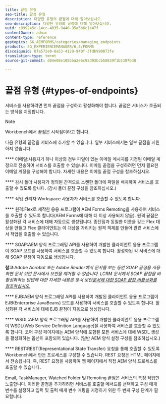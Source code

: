 ```yaml
---
title: 끝점 유형
seo-title: 끝점 유형
description: 다양한 유형의 끝점에 대해 알아보십시오.
seo-description: 다양한 유형의 끝점에 대해 알아보십시오.
uuid: c899245c-14cc-4035-9440-95a5b6c1e47f
contentOwner: admin
content-type: reference
geptopics: SG_AEMFORMS/categories/managing_endpoints
products: SG_EXPERIENCEMANAGER/6.4/FORMS
discoiquuid: 8fe572e0-8a53-4129-940f-3fdb990073fe
translation-type: tm+mt
source-git-commit: d04e08e105bba2e6c92d93bcb58839f1b5307bd8

---
```



# 끝점 유형 {#types-of-endpoints}

서비스를 사용하려면 먼저 끝점을 구성하고 활성화해야 합니다. 끝점은 서비스가 호출되는 방식을 지정합니다.

>[!NOTE]
>
>Workbench에서 끝점은 시작점이라고 합니다.

다음 유형의 끝점을 서비스에 추가할 수 있습니다. 일부 서비스에서는 일부 끝점을 지원하지 않습니다.

**** 이메일:사용자가 하나 이상의 첨부 파일이 있는 이메일 메시지를 지정된 이메일 계정으로 전송하여 서비스를 호출할 수 있습니다. 이메일 끝점을 구성하려면 먼저 필요한 이메일 계정을 구성해야 합니다. 자세한 내용은 이메일 끝점 구성을 참조하십시오.

**** 감시 폴더:사용자가 정의된 간격으로 스캔한 폴더에 파일을 배치하여 서비스를 호출할 수 있도록 합니다. (감시 폴더 끝점 구성을 참조하십시오.)

**** 작업 관리자:Workspace 사용자가 서비스를 호출할 수 있도록 합니다.

**** 원격:Flex로 제작한 응용 프로그램이 AEM Forms Remoting을 사용하여 서비스를 호출할 수 있도록 합니다(AEM Forms에 대해 더 이상 사용되지 않음). 원격 끝점은 활성화된 각 서비스에 대해 자동으로 생성됩니다. 종단점과 동일한 이름을 갖는 Flex 대상을 만들고 Flex 클라이언트는 이 대상을 가리키는 원격 객체를 만들어 관련 서비스에서 작업을 호출할 수 있습니다.

**** SOAP:AEM 양식 프로그래밍 API를 사용하여 개발한 클라이언트 응용 프로그램이 SOAP 모드를 사용하여 서비스를 호출할 수 있도록 합니다. 활성화된 각 서비스에 대해 SOAP 끝점이 자동으로 생성됩니다.

**참고**:Adobe *Acrobat 또는 Adobe Reader에서 문서를 보는 동안 SOAP 끝점을 사용하면 문서 보안 문서에서 보안을 제거할 수 있습니다. LCRM 문서에서 SOAP 끝점을 비활성화하는 방법에 대한 자세한 내용은 문서 보안[문서에 대한 SOAP 끝점 비활성화를 참조하십시오.](/help/forms/using/admin-help/configuring-client-server-options.md#disable-soap-endpoints-for-document-security-documents)*

**** EJB:AEM 양식 프로그래밍 API를 사용하여 개발된 클라이언트 응용 프로그램이 EJB(Enterprise JavaBeans) 모드를 사용하여 서비스를 호출할 수 있도록 합니다. 활성화된 각 서비스에 대해 EJB 끝점이 자동으로 생성됩니다.

**** WSDL:AEM 양식 프로그래밍 API를 사용하여 개발한 클라이언트 응용 프로그램이 WSDL(Web Service Definition Language)을 사용하여 서비스를 호출할 수 있도록 합니다. 코어 구성 페이지에는 AEM 양식에 포함된 모든 서비스에 대해 WSDL 생성을 활성화하는 옵션이 포함되어 있습니다. (일반 AEM 양식 설정 구성을 참조하십시오.)

**** REST:REST(Representational State Transfer) 요청을 통해 호출할 수 있도록 Workbench에서 만든 프로세스를 구성할 수 있습니다. REST 요청은 HTML 페이지에서 전송됩니다. 즉, REST 요청을 사용하여 웹 페이지에서 직접 AEM 양식 프로세스를 호출할 수 있습니다.

Email, TaskManager, Watched Folder 및 Remoting 끝점은 서비스의 특정 작업만 노출합니다. 이러한 끝점을 추가하려면 서비스를 호출할 메서드를 선택하고 구성 매개 변수를 설정하고 입력 및 출력 매개 변수 매핑을 지정하기 위한 두 번째 구성 단계가 필요합니다.
